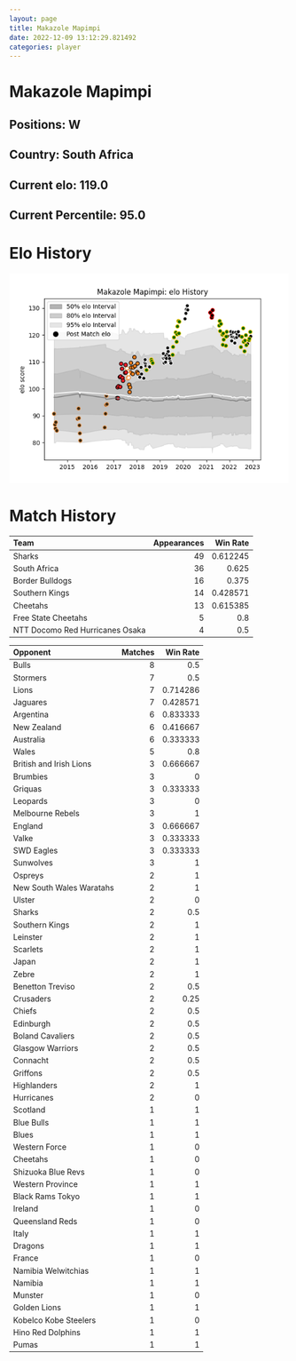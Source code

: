 ```yaml
---  
layout: page  
title: Makazole Mapimpi  
date: 2022-12-09 13:12:29.821492  
categories: player  
---
```

# Makazole Mapimpi

## Positions: W

## Country: South Africa

## Current elo: 119.0

## Current Percentile: 95.0

# Elo History


![elo history](history_MakazoleMapimpi.png)
# Match History


| Team                            |   Appearances |   Win Rate |
|:--------------------------------|--------------:|-----------:|
| Sharks                          |            49 |   0.612245 |
| South Africa                    |            36 |   0.625    |
| Border Bulldogs                 |            16 |   0.375    |
| Southern Kings                  |            14 |   0.428571 |
| Cheetahs                        |            13 |   0.615385 |
| Free State Cheetahs             |             5 |   0.8      |
| NTT Docomo Red Hurricanes Osaka |             4 |   0.5      |

| Opponent                 |   Matches |   Win Rate |
|:-------------------------|----------:|-----------:|
| Bulls                    |         8 |   0.5      |
| Stormers                 |         7 |   0.5      |
| Lions                    |         7 |   0.714286 |
| Jaguares                 |         7 |   0.428571 |
| Argentina                |         6 |   0.833333 |
| New Zealand              |         6 |   0.416667 |
| Australia                |         6 |   0.333333 |
| Wales                    |         5 |   0.8      |
| British and Irish Lions  |         3 |   0.666667 |
| Brumbies                 |         3 |   0        |
| Griquas                  |         3 |   0.333333 |
| Leopards                 |         3 |   0        |
| Melbourne Rebels         |         3 |   1        |
| England                  |         3 |   0.666667 |
| Valke                    |         3 |   0.333333 |
| SWD Eagles               |         3 |   0.333333 |
| Sunwolves                |         3 |   1        |
| Ospreys                  |         2 |   1        |
| New South Wales Waratahs |         2 |   1        |
| Ulster                   |         2 |   0        |
| Sharks                   |         2 |   0.5      |
| Southern Kings           |         2 |   1        |
| Leinster                 |         2 |   1        |
| Scarlets                 |         2 |   1        |
| Japan                    |         2 |   1        |
| Zebre                    |         2 |   1        |
| Benetton Treviso         |         2 |   0.5      |
| Crusaders                |         2 |   0.25     |
| Chiefs                   |         2 |   0.5      |
| Edinburgh                |         2 |   0.5      |
| Boland Cavaliers         |         2 |   0.5      |
| Glasgow Warriors         |         2 |   0.5      |
| Connacht                 |         2 |   0.5      |
| Griffons                 |         2 |   0.5      |
| Highlanders              |         2 |   1        |
| Hurricanes               |         2 |   0        |
| Scotland                 |         1 |   1        |
| Blue Bulls               |         1 |   1        |
| Blues                    |         1 |   1        |
| Western Force            |         1 |   0        |
| Cheetahs                 |         1 |   0        |
| Shizuoka Blue Revs       |         1 |   0        |
| Western Province         |         1 |   1        |
| Black Rams Tokyo         |         1 |   1        |
| Ireland                  |         1 |   0        |
| Queensland Reds          |         1 |   0        |
| Italy                    |         1 |   1        |
| Dragons                  |         1 |   1        |
| France                   |         1 |   0        |
| Namibia Welwitchias      |         1 |   1        |
| Namibia                  |         1 |   1        |
| Munster                  |         1 |   0        |
| Golden Lions             |         1 |   1        |
| Kobelco Kobe Steelers    |         1 |   0        |
| Hino Red Dolphins        |         1 |   1        |
| Pumas                    |         1 |   1        |